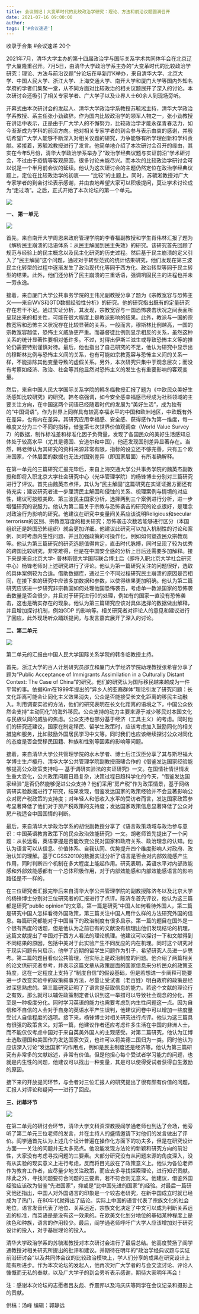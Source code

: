 ```yaml
---
title: 会议侧记丨大变革时代的比较政治学研究：理论、方法和前沿议题圆满召开
date: 2021-07-16 09:00:00
author: 
tags: ['#会议速递']
---
```



收录于合集 #会议速递 20个

2021年7月，清华大学主办的第十四届政治学与国际关系学术共同体年会在北京辽宁大厦隆重召开。7月5日，由清华大学政治学系主办的“大变革时代的比较政治学研究：理论、方法与前沿议题”分论坛在阜新厅K举办，来自清华大学、北京大学、中国人民大学、浙江大学、上海交通大学、南开大学和厦门大学等国内外知名学府的学者们集聚一堂，从不同方面对比较政治的相关议题展开了深入的讨论。本次研讨会还吸引了相关专家学者、广大学子以及业界人士60余人到现场旁听。

  

  

开幕式由本次研讨会的发起人、清华大学政治学系教授苏毓淞主持，清华大学政治学系教授、系主任张小劲致辞。作为国内比较政治学的领军人物之一，张小劲教授在讲话中表示，正是由于广大学人的不懈努力，比较政治学才能永葆青春活力，如今渐渐成为学科的前沿方向。他对相关专家学者的到会参与表示由衷的感谢，并殷切希望广大学人能够不断深入对相关议题的研究，力争能够有所学理创新和学科贡献。紧接着，苏毓淞教授进行了发言。他简单地介绍了本次研讨会召开的缘由，其实在今年5月份，清华大学政治学系举办了“政治学经典议题与实证前沿”学术研讨会，不过由于疫情等客观原因，很多讨论未能尽兴。而本次的比较政治学研讨会可以说是一个半月前会议的延续。他认为这次研讨会的主题仍然定位在政治学经典议题上，定位在比较政治学的初衷——
“比较”的主题上。同时，苏毓淞教授对广大专家学者的到会讨论表示感谢，并由衷地希望大家可以积极提问，莫让学术讨论成为“走过场”。之后，正式开始了本次论坛的第一个单元。  

  

![](/images/87/2.png)

  

 **一、 第一单元**

  
![](/images/87/3.png)

  

首先，来自南开大学周恩来政府管理学院的李春福副教授和学生肖伟林汇报了题为《解析民主崩溃的话语体系：从民主解固到民主失效》的研究。该研究首先回顾了规范与经验上的民主概念以及民主化研究的历史过程。然后基于民主崩溃的定义引入了“民主解固”这个问题，通过对于转型范式的统计结果研究，他们发现在第三波民主化转型的过程中逐渐发生了政治现代化等同于西方化、政治转型等同于民主转型的结果。此外，他们还分析了民主崩溃的三重话语，强调巩固民主的进程也并未一劳永逸。

  

接着，来自厦门大学公共事务学院的王伟光副教授分享了题为《宗教宽容与恐怖主义——来自WVS和GTD数据经验性分析》的研究。他的研究指出既有的定量研究存在若干不足。通过实证分析，其发现，宗教宽容与一国恐怖袭击状况之间表面所呈现出来的相关性，可能在很大程度上是教派影响的结果。此外，教派与一国的宗教宽容和恐怖主义状况存在比较显著的关系。一般而言，穆斯林比例越高，一国的宗教宽容越低，恐怖主义威胁更严重。而基督徒比例则显示相反的关系，虽然这种关系的统计显著性要相对低许多。不过，对得出伊斯兰滋生或导致恐怖主义等的推论仍需要特别谨慎对待。最后，他也指出了自己研究的不足，他认为研究中显示出的穆斯林比例与恐怖主义间的关系，也有可能如宗教宽容与恐怖主义间的关系一样，不能排除其他变量导致的虚假关系。另外，本次研究只集中于观念层次；而没有考察如经济、政治、社会等其他显然对恐怖主义的发生也有重要影响的客观变量。

  

然后，来自中国人民大学国际关系学院的韩冬临教授汇报了题为《中欧民众美好生活感知比较研究》的研究。韩冬临强调，如今安全感幸福感已经成为社科领域的主要关注方向，在中国这两个词语已经随着时代的发展为“美好生活”，成为独有的“中国词语”。作为世界上同样具有较高幸福水平的中国和欧洲地区，中欧既有外在差异，也有内在差异。其研究应用幸福感、安全感、获得感作为第一维度，每一维度又分为三个不同的指标，借鉴第七次世界价值观调查（World
Value Survey
7）的数据，制作标准差和标准化因子负荷量，发现了各国民众的美好生活感知总体处于较高水平（尤其是德国、安道尔和中国），他还发现国别差异显著存在。当然，韩老师认为其研究的资料来源非常有限，指标的设立还不够完善，只有五个欧洲国家，个体层面的数据也无法对国别差异（即国家层面）有所准确解释。

  

在第一单元的三篇研究汇报完毕后，来自上海交通大学公共事务学院的魏英杰副教授和即将入职北京大学社会研究中心（光华管理学院）的杨锋博士分别对三篇研究进行了评议。首先由魏英杰点评，其认为“民主解固”这篇研究在实证证据方面还有待充实；建议研究者进一步厘清民主解固和侵蚀的关系、梳理案例与情境的对应性，建议可按照美欧、第三波民主国家分析，选择两到三个案例进行分析，进一步增强研究的说服力。他认为第二篇关于宗教与恐怖袭击的研究的论点很好，是理念对政治行为影响的研究。他建议在研究中变量间关系应该说明Religious和secular
terrorism的区别、宗教宽容度的相关研究；恐怖袭击次数若能够进行区分（本国组织还是跨国恐怖组织）就会更加详细。他建议此研究可以加入机制性的讨论和案例、同时考虑内生性问题、并且加强政策的可操作化，例如如何塑造民众宗教观等。他认为第三篇研究的研究选题值得肯定，直击时代脉搏，同时呈现了较为优秀的跨国比较研究，非常难得，但是在中国安全感的分析上日后还需要多加解释。接下来是来自北京大学-
普林斯顿大学国际联合博士后（即将入职北京大学社会研究中心）杨锋老师对上述研究进行了评论。他认为第一篇研究关注的问题很好，选取的具体案例较为合适。借助数据库，通过三个不同过程研究民主崩溃的原因是否相同，在接下来的研究中应该多加数据和参数，以使得结果更加明确。他认为第二篇研究应该进一步研究非宗教国如何处理他国恐怖袭击，考虑单一教派国家的恐怖袭击数量是否会很少，并且对于研究进行0的处理，例如有的国家一直没有恐怖袭击，这也是确实存在的现象。他认为第三篇研究应该对具体选择的数据做出解释，并且增加探讨机制，例如GDP
的影响等。相关研究者对评论人的意见和建议进行了回应，此外现场听众踊跃提问，与发言嘉宾展开了深入的讨论。

  

 **二、第二单元**  

  
![](/images/87/4.png)

  

第二单元的汇报由中国人民大学国际关系学院的韩冬临教授主持。

首先，浙江大学的百人计划研究员邵立和厦门大学经济学院助理教授张希睿分享了题为“Public Acceptance of Immigrants
Assimilation in a Culturally Distant Context: The Case of
China”的研究。他们的研究认为国际移民越来越成为一件平常的事。依据Kim在1999年提出的“异乡人的亚裔群体”理论引发了研究问题：长文化距离可能会让同化主义效果消失，公众是否能接受长文化距离的移民主动融入。利用调查实验的方法，他们的研究表明在长文化距离的语境之下，中国公众依然会支持“主动同化”的海外移民。公众支持的动力主要来源于减少移民对本国文化与民族认同的威胁的焦虑。公众支持也部分基于经济（工具主义）的考虑。同时他们的研究还建议，国家在制定移民、留学生政策时，应该考虑加入鼓励同化的相关措施和服务，比如鼓励外国居民学习中文等。同时我们也应该继续探讨公众对同化的态度是否会受移民国籍、种族和性别等因素的影响等问题。

  

接着，来自清华大学公共管理学院的水木学者、博士后江汉臣分享了其与斯坦福大学博士生卢樱丹、清华大学公共管理学院副教授唐啸合作的《借鉴发达国家经验能够提高公众政策支持吗—
基于调研实验法的实证研究》一文。在国情社情世情发生重大变化，公共政策问题日趋复杂，决策过程日趋科学化的今天，“借鉴发达国家经验”是否仍然能够促进公众支持？他们采用“房产税”作为政策情景，基于网络调研实验数据进行了研究，结果发现，借鉴发达国家的政策经验并不会显著影响公众对房产税政策的支持度；对年轻人和低收入水平的受访者而言，发达国家政策参考显著降低了他们对于房产税政策的支持度；发达国家政策信息显著降低了公众对房产税适合中国国情的判断。  

  

最后，来自清华大学政治学系的胡悦副教授分享了《语言政策场域与政治参与意识：中国英语教育政策下的民众政治效能研究》一文。胡老师首先提出了一个问题：从长远看，英语掌握是否能改变公民对国家和政府关系、政治理念的认知。他认为语言可以从信息、价值体系、自我认同、优势提升四个维度影响人对政府、政治认知的理解。基于CGSS2010的数据实证分析了语言是否会对内部效能感产生作用，同时判断四个机制在多大程度上能起作用。研究表明，英语水平对内部效能感和外部效能感都有一个总体积极作用，对于内部效能感和内部效能感语言的影响路径是不一样的。

  

在三位研究者汇报完毕后来自清华大学公共管理学院的副教授陈济冬以及北京大学的杨锋博士分别对三位研究者的汇报进行了点评。陈济冬首先评议，他认为这三篇都是研究“public
opinion”的文章。第一篇是研究“中国人如何看待外国人，第二篇是研究中国人怎样看待外国政策，第三篇关注中国人用什么样的方法研究外国的信息。每篇研究都能对于中国当下的政治制度有很多启示。第一篇的题目在国外是一个很有热度的话题，但是他认为之前已有的文献没有梳理出他们发现结论的机理，这篇文献提出了中国对于西方人看法的理论机理。他建议可以探讨一下和文献得到不同结果的原因，包括中美对于此实验产生不同反应的内在机理。同时这个研究对于现实问题有何启示，他举了近期的留学生问题作为引子，希望研究人员进一步思考。第二篇的题目看似公共管理，但实际上是政治制度的问题。他介绍了两篇相关的论文供研究者参考，并表示这篇文章从政策层面的国家信息来分析民众的政策支持度，这在一定程度上支持了“制度自信”的假设基础，但是若想进一步阐释可能要进一步改变实验中的政策叙事方法，尽量让受试者（老百姓）明白政府的政策是经过深思熟虑的。第三篇研究证明了了语言是获取信息的能力。若这个文献的理论行之有效，那么就可以辅佐政策制定者认识到这一举措可以导致社会观念的分化，甚至是一种极度分化。同时学习英语的能力也需要考虑到内生性问题这一点。因为自信和不自信的人会对于自身的英语水平产生误判，他建议问卷中可以增加一些度量受试人自信程度的选项。接下来，杨锋博士对相关研究进行点评。他认为这三篇具有很强的政策含义。对第一篇，他建议作者还应考虑许多生活在中国的非洲人士，而不能仅仅考虑中国对于来自英美外国人的主观感受。对第二篇研究，他认为江博士选取德国和美国作为发达国家欠妥，也许可以将美德二国归为一类。同时他认为应该深入讨论“发达国家”的作用点，例如是民主制度还是经济等。他认为第三篇研究有非常多的文献综述，非常有价值。但是他担心每个受试者学习能力的问题，也就是内生性的问题，他建议可以找出一种变量，其是可以使得受试者获得自生激励的原因。

  

接下来的开放提问环节，与会者对三位汇报人的研究提出了很有颇有价值的问题，汇报人对评论和疑问一一进行了回应。

  

 **三、闭幕环节**

  
![](/images/87/5.png)

  

在第二单元的研讨会环节，清华大学文科资深教授阎学通老师也到达了会场，他旁听了第二单元三位老师的发言，并在主持人的盛情邀请下对他们的发言做出了评价。阎学通首先认为上述几个设计普遍在操作化方面下的功夫多，但是在研究设计方面——关注的问题并无太多亮点。他没能发现方法论的新颖和研究方向的前沿性，大家没有考虑寻找问题的三要素。大部分研究没有从问题来源的角度深入，没有从实验的现实意义上进行考虑，反而将目光放在了政策意义上。他认为各位老师作为教育工作者，应尽量少地关注政策，而应去多寻找探索理论，进行知识贡献。除此之外，寻找问题要符合问题的三要素，若不符合则无意义。他建议，借鉴外国经验应该改为借鉴“先进国家”，抑或是“比中国先进的国家”的经验。对最后一篇研究他还指出，中国人对外国语言的印象是一个较古老研究，在新中国成立时就已经成为了热门，在80年代就得出了结论。实际上中国的语言代表了宗族文化的社会地位，语言发音代表了地位、关系远近，宗族文化决定了中文可以成为判断关系远近的标准，而英语是是没有这一效果的。在欧美文化划分地位的基础某种程度上是肤色和种族，语言的作用较少。最后，阎学通老师呼吁广大学人应该增加对于研究设计的投入，对于基层理论的投入。

  

清华大学政治学系的苏毓淞教授对本次研讨会进行了最后总结。他高度赞扬了阎学通教授对相关研究所提出的批评和建议。并期待在明年的“政治学经典议题与实证前沿研讨会”以及共同体会议的比较政治模块上，学人们分享的成果在研究设计上能有所进步。作为本次论坛的发起人，他再次对广大学者的与会交流讨论、评论人慷慨而无私的奉献，以及广大学子的到会旁听表示感谢，期待大家明年再会！

  

注：感谢本次论坛的志愿者吕友彪、乔震邦以及冯庆庆等同学在会议记录和摄影上的贡献。

  

供稿：汤峰 编辑：郭静远

